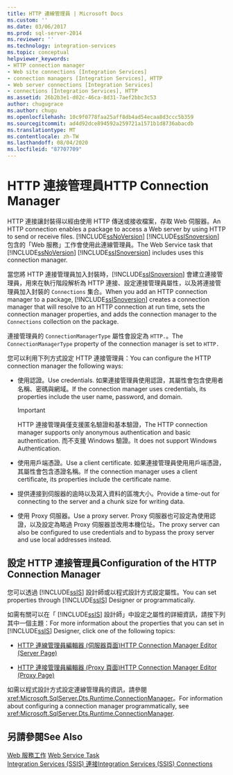 ```yaml
---
title: HTTP 連線管理員 | Microsoft Docs
ms.custom: ''
ms.date: 03/06/2017
ms.prod: sql-server-2014
ms.reviewer: ''
ms.technology: integration-services
ms.topic: conceptual
helpviewer_keywords:
- HTTP connection manager
- Web site connections [Integration Services]
- connection managers [Integration Services], HTTP
- Web server connections [Integration Services]
- connections [Integration Services], HTTP
ms.assetid: 26b2b3e1-d02c-46ca-8d31-7aef2bbc3c53
author: chugugrace
ms.author: chugu
ms.openlocfilehash: 10c9f0778faa25aff8db4ad54ecaa8d3ccc5b359
ms.sourcegitcommit: ad4d92dce894592a259721a1571b1d8736abacdb
ms.translationtype: MT
ms.contentlocale: zh-TW
ms.lasthandoff: 08/04/2020
ms.locfileid: "87707709"
---
```

# <a name="http-connection-manager"></a><span data-ttu-id="d5340-102">HTTP 連接管理員</span><span class="sxs-lookup"><span data-stu-id="d5340-102">HTTP Connection Manager</span></span>
  <span data-ttu-id="d5340-103">HTTP 連接讓封裝得以經由使用 HTTP 傳送或接收檔案，存取 Web 伺服器。</span><span class="sxs-lookup"><span data-stu-id="d5340-103">An HTTP connection enables a package to access a Web server by using HTTP to send or receive files.</span></span> <span data-ttu-id="d5340-104">[!INCLUDE[ssNoVersion](../../includes/ssnoversion-md.md)] [!INCLUDE[ssISnoversion](../../includes/ssisnoversion-md.md)] 包含的「Web 服務」工作會使用此連線管理員。</span><span class="sxs-lookup"><span data-stu-id="d5340-104">The Web Service task that [!INCLUDE[ssNoVersion](../../includes/ssnoversion-md.md)] [!INCLUDE[ssISnoversion](../../includes/ssisnoversion-md.md)] includes uses this connection manager.</span></span>  
  
 <span data-ttu-id="d5340-105">當您將 HTTP 連接管理員加入封裝時，[!INCLUDE[ssISnoversion](../../includes/ssisnoversion-md.md)] 會建立連接管理員，用來在執行階段解析為 HTTP 連接、設定連接管理員屬性，以及將連接管理員加入封裝的 `Connections` 集合。</span><span class="sxs-lookup"><span data-stu-id="d5340-105">When you add an HTTP connection manager to a package, [!INCLUDE[ssISnoversion](../../includes/ssisnoversion-md.md)] creates a connection manager that will resolve to an HTTP connection at run time, sets the connection manager properties, and adds the connection manager to the `Connections` collection on the package.</span></span>  
  
 <span data-ttu-id="d5340-106">連接管理員的 `ConnectionManagerType` 屬性會設定為 `HTTP.`。</span><span class="sxs-lookup"><span data-stu-id="d5340-106">The `ConnectionManagerType` property of the connection manager is set to `HTTP.`</span></span>  
  
 <span data-ttu-id="d5340-107">您可以利用下列方式設定 HTTP 連接管理員：</span><span class="sxs-lookup"><span data-stu-id="d5340-107">You can configure the HTTP connection manager the following ways:</span></span>  
  
-   <span data-ttu-id="d5340-108">使用認證。</span><span class="sxs-lookup"><span data-stu-id="d5340-108">Use credentials.</span></span> <span data-ttu-id="d5340-109">如果連接管理員使用認證，其屬性會包含使用者名稱、密碼與網域。</span><span class="sxs-lookup"><span data-stu-id="d5340-109">If the connection manager uses credentials, its properties include the user name, password, and domain.</span></span>  
  
    > [!IMPORTANT]  
    >  <span data-ttu-id="d5340-110">HTTP 連接管理員僅支援匿名驗證和基本驗證，</span><span class="sxs-lookup"><span data-stu-id="d5340-110">The HTTP connection manager supports only anonymous authentication and basic authentication.</span></span> <span data-ttu-id="d5340-111">而不支援 Windows 驗證。</span><span class="sxs-lookup"><span data-stu-id="d5340-111">It does not support Windows Authentication.</span></span>  
  
-   <span data-ttu-id="d5340-112">使用用戶端憑證。</span><span class="sxs-lookup"><span data-stu-id="d5340-112">Use a client certificate.</span></span> <span data-ttu-id="d5340-113">如果連接管理員使用用戶端憑證，其屬性會包含憑證名稱。</span><span class="sxs-lookup"><span data-stu-id="d5340-113">If the connection manager uses a client certificate, its properties include the certificate name.</span></span>  
  
-   <span data-ttu-id="d5340-114">提供連接到伺服器的逾時以及寫入資料的區塊大小。</span><span class="sxs-lookup"><span data-stu-id="d5340-114">Provide a time-out for connecting to the server and a chunk size for writing data.</span></span>  
  
-   <span data-ttu-id="d5340-115">使用 Proxy 伺服器。</span><span class="sxs-lookup"><span data-stu-id="d5340-115">Use a proxy server.</span></span> <span data-ttu-id="d5340-116">Proxy 伺服器也可設定為使用認證，以及設定為略過 Proxy 伺服器並改用本機位址。</span><span class="sxs-lookup"><span data-stu-id="d5340-116">The proxy server can also be configured to use credentials and to bypass the proxy server and use local addresses instead.</span></span>  
  
## <a name="configuration-of-the-http-connection-manager"></a><span data-ttu-id="d5340-117">設定 HTTP 連接管理員</span><span class="sxs-lookup"><span data-stu-id="d5340-117">Configuration of the HTTP Connection Manager</span></span>  
 <span data-ttu-id="d5340-118">您可以透過 [!INCLUDE[ssIS](../../includes/ssis-md.md)] 設計師或以程式設計方式設定屬性。</span><span class="sxs-lookup"><span data-stu-id="d5340-118">You can set properties through [!INCLUDE[ssIS](../../includes/ssis-md.md)] Designer or programmatically.</span></span>  
  
 <span data-ttu-id="d5340-119">如需有關可以在「 [!INCLUDE[ssIS](../../includes/ssis-md.md)] 設計師」中設定之屬性的詳細資訊，請按下列其中一個主題：</span><span class="sxs-lookup"><span data-stu-id="d5340-119">For more information about the properties that you can set in [!INCLUDE[ssIS](../../includes/ssis-md.md)] Designer, click one of the following topics:</span></span>  
  
-   [<span data-ttu-id="d5340-120">HTTP 連線管理員編輯器 &#40;伺服器頁面&#41;</span><span class="sxs-lookup"><span data-stu-id="d5340-120">HTTP Connection Manager Editor &#40;Server Page&#41;</span></span>](../http-connection-manager-editor-server-page.md)  
  
-   [<span data-ttu-id="d5340-121">HTTP 連接管理員編輯器 &#40;Proxy 頁面&#41;</span><span class="sxs-lookup"><span data-stu-id="d5340-121">HTTP Connection Manager Editor &#40;Proxy Page&#41;</span></span>](../http-connection-manager-editor-proxy-page.md)  
  
 <span data-ttu-id="d5340-122">如需以程式設計方式設定連線管理員的資訊，請參閱 <xref:Microsoft.SqlServer.Dts.Runtime.ConnectionManager>。</span><span class="sxs-lookup"><span data-stu-id="d5340-122">For information about configuring a connection manager programmatically, see <xref:Microsoft.SqlServer.Dts.Runtime.ConnectionManager>.</span></span>  
  
## <a name="see-also"></a><span data-ttu-id="d5340-123">另請參閱</span><span class="sxs-lookup"><span data-stu-id="d5340-123">See Also</span></span>  
 <span data-ttu-id="d5340-124">[Web 服務工作](../control-flow/web-service-task.md) </span><span class="sxs-lookup"><span data-stu-id="d5340-124">[Web Service Task](../control-flow/web-service-task.md) </span></span>  
 [<span data-ttu-id="d5340-125">Integration Services &#40;SSIS&#41; 連接</span><span class="sxs-lookup"><span data-stu-id="d5340-125">Integration Services &#40;SSIS&#41; Connections</span></span>](integration-services-ssis-connections.md)  
  
  
